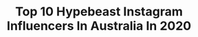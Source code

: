 ---
title: Top 10 Hypebeast Instagram Influencers In Australia In 2020
description: >-
  Find top hypebeast Instagram influencers in Australia in 2020. Most popular hashtags: #hypebeast #sneakers #airforce1 #australia.
platform: Instagram
profiles:
  - username: "little_miss_eliana"
    fullname: >-
      ELIANA MORGAN
    location: "Australia"
    followers: 66385
    engagement: 505
    commentsToLikes: 0.070347
    id: ck0vvadyvo9640i19mfb8aw12
    verified: false
    hashtags: "#headshot, #outdoors, #blackandgold, #weekend"
  - username: "n_d_p_1"
    fullname: >-
      Nadz
    location: "Australia"
    followers: 3858
    engagement: 1335
    commentsToLikes: 0.104659
    id: ck13as803rx5b0i197ayft2sl
    verified: false
    hashtags: "#yeezyboost350, #airjordan4, #nikelover, #sneakeraddict"
  - username: "kara_aus"
    fullname: >-
      KARA カラ Sydney Tattooed Model
    location: "Australia"
    followers: 18934
    engagement: 1131
    commentsToLikes: 0.026867
    id: ck14lmkqfvf4m0i19logfnzgc
    verified: false
    hashtags: "#carboy, #pinkaesthetic, #isthatasupra, #australiancars"
  - username: "brendancphoto"
    fullname: >-
      Brendan | Perth Photographer
    location: "Australia"
    followers: 9277
    engagement: 547
    commentsToLikes: 0.156848
    id: ck5zv6xfp3p240i14bk7wj4m5
    verified: false
    hashtags: "#dailyposts, #fivioforeign, #thekidlaroi, #triplejssweets"
  - username: "nathanieltaplin"
    fullname: >-
      Nathaniel Taplin
    location: "Australia"
    followers: 19392
    engagement: 556
    commentsToLikes: 0.014139
    id: ck5bzhazdr5480i119fds0dxj
    verified: false
    hashtags: "#queensland, #urbanfashion, #thankstotravel, #saltyhair"
  - username: "bennybucho"
    fullname: >-
      BennyBucho
    location: "Australia"
    followers: 15472
    engagement: 229
    commentsToLikes: 0.099154
    id: ck0w4gxtbyikl0i197zm5hn1h
    verified: false
    hashtags: "#toprock, #universalstore, #contentcreator, #moustache"
  - username: "rachelhau"
    fullname: >-
      Rachel Hau | Australia
    location: "Australia"
    followers: 43124
    engagement: 477
    commentsToLikes: 0.056148
    id: ck14h0f8l7x3t0i19cg6f7oye
    verified: false
    hashtags: "#hypebeast, #canonaustralia, #ourmoodydays, #visualambassadors"
  - username: "shrimpyyt"
    fullname: >-
      𝑺𝑯𝑹𝑰𝑴𝑷 𝒀
    location: "Australia"
    followers: 103018
    engagement: 836
    commentsToLikes: 0.131463
    id: ck136mqik79730i19r53e9tgn
    verified: false
    hashtags: "#sneakers, #streetartstyle, #doodlesketch, #airmax270"
  - username: "zavisual"
    fullname: >-
      Portrait Photography
    location: "Australia"
    followers: 459862
    engagement: 166
    commentsToLikes: 0.016506
    id: ck0vy447825b10i195rgbq39v
    verified: false
    hashtags: "#malemodels, #portraitsociety, #portsuniverse, #stimulusffa"
  - username: "mnshots"
    fullname: >-
      Mohamed • Sydney, Australia
    location: "Australia"
    followers: 5689
    engagement: 945
    commentsToLikes: 0.089117
    id: ck55omobg8oa80i112ppgoj0u
    verified: false
    hashtags: "#earthoutdoors, #djiglobal, #meistershots, #travelpassport"
---